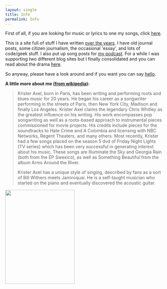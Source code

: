 ```yaml
---
layout: single
title: Info
permalink: Info
---
```

First of all, if you are looking for music or lyrics to one my songs, click <a href="http://axelradio.com">here</a>.

This is a site full of stuff I have written <a href="/archive">over the years</a>. I have old journal posts, some citizen journalism, the occasional 'essay', and lots of code/geek stuff. I also put up song posts for <a href="/topics/rockstaralley/">my podcast</a>. For a while I was supporting two different blog sites but I finally consolidated and you can read about the drama <a href="/2009/04/and-now-we-can-talk-about-it/">here</a>.

So anyway, please have a look around and if you want you can say <a href="/contact">hello</a>.


<strong>A little more about me (<a href="http://en.wikipedia.org/wiki/Krister_Axel">from wikipedia</a>):</strong>

<blockquote>
Krister Axel, born in Paris, has been writing and performing roots and blues music for 20 years. He began his career as a songwriter performing in the streets of Paris, then New York City, Madison and finally Los Angeles. Krister Axel claims the legendary Chris Whitley as the greatest influence on his writing. His work encompasses pop songwriting as well as a roots-based approach to instrumental pieces commissioned for movie projects. His credits include pieces for the soundtracks to Hate Crime and A Colombia and licensing with NBC Networks, Regent Theaters, and many others. Most recently, Krister had a few songs placed on the season 5 dvd of Friday Night Lights (TV series) which has been very successful in generating interest about his music. These songs are Illuminate the Sky and Georgia Rain (both from the EP Swexico), as well as Something Beautiful from the album Arms Around the River.

Krister Axel has a unique style of singing, described by fans as a sort of Bill Withers meets Jamiroquai. He is a self-taught musician who started on the piano and eventually discovered the acoustic guitar.</blockquote>

<a href="http://blog.kristeraxel.com/wp-content/uploads/2012/11/Krister_axel_sf07.jpg"><img src="http://blog.kristeraxel.com/wp-content/uploads/2012/11/Krister_axel_sf07-221x300.jpg" alt="" title="Krister_axel_sf07" width="221" height="300" class="aligncenter size-medium wp-image-2300" /></a>